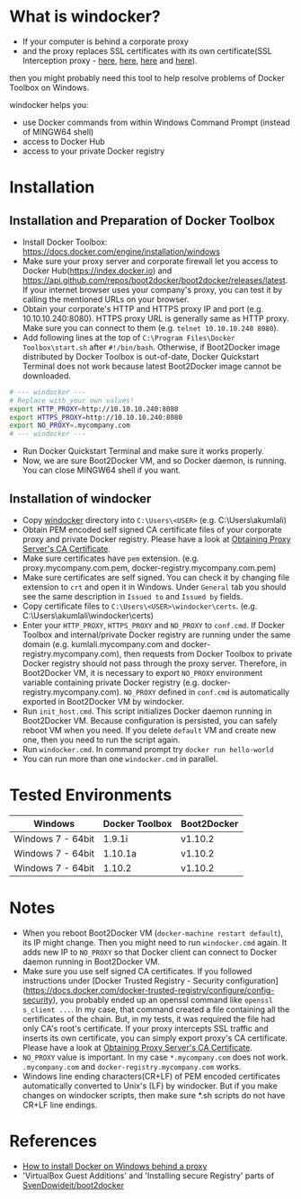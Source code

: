 # What is windocker?
- If your computer is behind a corporate proxy
- and the proxy replaces SSL certificates with its own certificate(SSL Interception proxy - [here](https://bto.bluecoat.com/webguides/proxysg/security_first_steps/Content/Solutions/SSL/ssl_solution.htm), [here](https://www.secureworks.com/research/transitive-trust), [here](http://www.zdnet.com/article/how-the-nsa-and-your-boss-can-intercept-and-break-ssl) and [here](https://media.blackhat.com/bh-eu-12/Jarmoc/bh-eu-12-Jarmoc-SSL_TLS_Interception-Slides.pdf)).

then you might probably need this tool to help resolve problems of Docker Toolbox on Windows.

windocker helps you:
* use Docker commands from within Windows Command Prompt (instead of MINGW64 shell)
* access to Docker Hub
* access to your private Docker registry

# Installation
## Installation and Preparation of Docker Toolbox
- Install Docker Toolbox: https://docs.docker.com/engine/installation/windows
- Make sure your proxy server and corporate firewall let you access to Docker Hub(https://index.docker.io) and https://api.github.com/repos/boot2docker/boot2docker/releases/latest. If your internet browser uses your company's proxy, you can test it by calling the mentioned URLs on your browser.
- Obtain your corporate's HTTP and HTTPS proxy IP and port (e.g. 10.10.10.240:8080). HTTPS proxy URL is generally same as HTTP proxy. Make sure you can connect to them (e.g. `telnet 10.10.10.240 8080`).
- Add following lines at the top of `C:\Program Files\Docker Toolbox\start.sh` after `#!/bin/bash`. Otherwise, if Boot2Docker image distributed by Docker Toolbox is out-of-date, Docker Quickstart Terminal does not work because latest Boot2Docker image cannot be downloaded.
```bash
# --- windocker ---
# Replace with your own values!
export HTTP_PROXY=http://10.10.10.240:8080
export HTTPS_PROXY=http://10.10.10.240:8080
export NO_PROXY=.mycompany.com
# --- windocker ---
```
- Run Docker Quickstart Terminal and make sure it works properly.
- Now, we are sure Boot2Docker VM, and so Docker daemon, is running. You can close MINGW64 shell if you want.

## Installation of windocker
- Copy [windocker](windocker) directory into `C:\Users\<USER>` (e.g. C:\Users\akumlali)
- Obtain PEM encoded self signed CA certificate files of your corporate proxy and private Docker registry. Please have a look at [Obtaining Proxy Server's CA Certificate](docs/README.md). 
- Make sure certificates have `pem` extension. (e.g. proxy.mycompany.com.pem, docker-registry.mycompany.com.pem)
- Make sure certificates are self signed. You can check it by changing file extension to `crt` and open it in Windows. Under `General` tab you should see the same description in `Issued to` and `Issued by` fields.
- Copy certificate files to `C:\Users\<USER>\windocker\certs`. (e.g. C:\Users\akumlali\windocker\certs)
- Enter your `HTTP_PROXY`, `HTTPS_PROXY` and `NO_PROXY` to `conf.cmd`. If Docker Toolbox and internal/private Docker registry are running under the same domain (e.g. kumlali.mycompany.com and docker-registry.mycompany.com), then requests from Docker Toolbox to private Docker registry should not pass through the proxy server. Therefore, in Boot2Docker VM, it is necessary to export `NO_PROXY` environment variable containing private Docker registry (e.g. docker-registry.mycompany.com). `NO_PROXY` defined in `conf.cmd` is automatically exported in Boot2Docker VM by windocker.
- Run `init_host.cmd`. This script initializes Docker daemon running in Boot2Docker VM. Because configuration is persisted, you can safely reboot VM when you need. If you delete `default` VM and create new one, then you need to run the script again. 
- Run `windocker.cmd`. In command prompt try `docker run hello-world`
- You can run more than one `windocker.cmd` in parallel.

# Tested Environments
| Windows | Docker Toolbox | Boot2Docker |
| --- | --- | --- |
| Windows 7 - 64bit | 1.9.1i | v1.10.2  |
| Windows 7 - 64bit | 1.10.1a | v1.10.2  |
| Windows 7 - 64bit | 1.10.2 | v1.10.2 |


# Notes
- When you reboot Boot2Docker VM (`docker-machine restart default`), its IP might change. Then you might need to run `windocker.cmd` again. It adds new IP to `NO_PROXY` so that Docker client can connect to Docker daemon running in Boot2Docker VM.
- Make sure you use self signed CA certificates. If you followed instructions under [Docker Trusted Registry - Security configuration] (https://docs.docker.com/docker-trusted-registry/configure/config-security), you probably ended up an openssl command like `openssl s_client ...`. In my case, that command created a file containing all the certificates of the chain. But, in my tests, it was required the file had only CA's root's certificate. If your proxy intercepts SSL traffic and inserts its own certificate, you can simply export proxy's CA certificate. Please have a look at [Obtaining Proxy Server's CA Certificate](docs/README.md).
- `NO_PROXY` value is important. In my case `*.mycompany.com` does not work. `.mycompany.com` and `docker-registry.mycompany.com` works.
- Windows line ending characters(CR+LF) of PEM encoded certificates automatically converted to Unix's (LF) by windocker. But if you make changes on windocker scripts, then make sure *.sh scripts do not have CR+LF line endings.

# References
- [How to install Docker on Windows behind a proxy](http://www.netinstructions.com/how-to-install-docker-on-windows-behind-a-proxy)
- 'VirtualBox Guest Additions' and 'Installing secure Registry' parts of [SvenDowideit/boot2docker](https://github.com/SvenDowideit/boot2docker)

